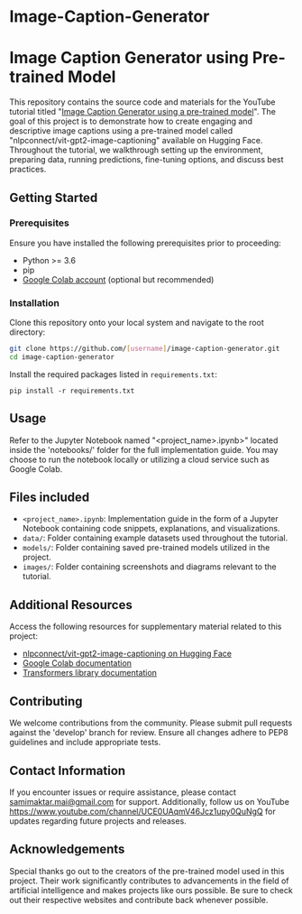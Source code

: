 # Image-Caption-Generator

 Image Caption Generator using Pre-trained Model
=============================================

This repository contains the source code and materials for the YouTube tutorial titled "[Image Caption Generator using a pre-trained model](https://www.youtube.com/watch?v=[video_link])". The goal of this project is to demonstrate how to create engaging and descriptive image captions using a pre-trained model called "nlpconnect/vit-gpt2-image-captioning" available on Hugging Face. Throughout the tutorial, we walkthrough setting up the environment, preparing data, running predictions, fine-tuning options, and discuss best practices.

Getting Started
---------------

### Prerequisites

Ensure you have installed the following prerequisites prior to proceeding:

*   Python >= 3.6
*   pip
*   [Google Colab account](https://colab.research.google.com/) (optional but recommended)

### Installation

Clone this repository onto your local system and navigate to the root directory:
```bash
git clone https://github.com/[username]/image-caption-generator.git
cd image-caption-generator
```
Install the required packages listed in `requirements.txt`:
```
pip install -r requirements.txt
```
Usage
-----

Refer to the Jupyter Notebook named "<project\_name>.ipynb>" located inside the 'notebooks/' folder for the full implementation guide. You may choose to run the notebook locally or utilizing a cloud service such as Google Colab.

Files included
--------------

*   `<project_name>.ipynb`: Implementation guide in the form of a Jupyter Notebook containing code snippets, explanations, and visualizations.
*   `data/`: Folder containing example datasets used throughout the tutorial.
*   `models/`: Folder containing saved pre-trained models utilized in the project.
*   `images/`: Folder containing screenshots and diagrams relevant to the tutorial.

Additional Resources
--------------------

Access the following resources for supplementary material related to this project:

*   [nlpconnect/vit-gpt2-image-captioning on Hugging Face](https://huggingface.co/nlpconnect/vit-gpt2-image-captioning)
*   [Google Colab documentation](https://colab.research.google.com/)
*   [Transformers library documentation](https://huggingface.co/transformers/index.html)

Contributing
------------

We welcome contributions from the community. Please submit pull requests against the 'develop' branch for review. Ensure all changes adhere to PEP8 guidelines and include appropriate tests.


Contact Information
-------------------

If you encounter issues or require assistance, please contact samimaktar.mai@gmail.com for support. Additionally, follow us on YouTube https://www.youtube.com/channel/UCE0UAqmV46Jcz1upy0QuNgQ for updates regarding future projects and releases.

Acknowledgements
----------------

Special thanks go out to the creators of the pre-trained model used in this project. Their work significantly contributes to advancements in the field of artificial intelligence and makes projects like ours possible. Be sure to check out their respective websites and contribute back whenever possible.
